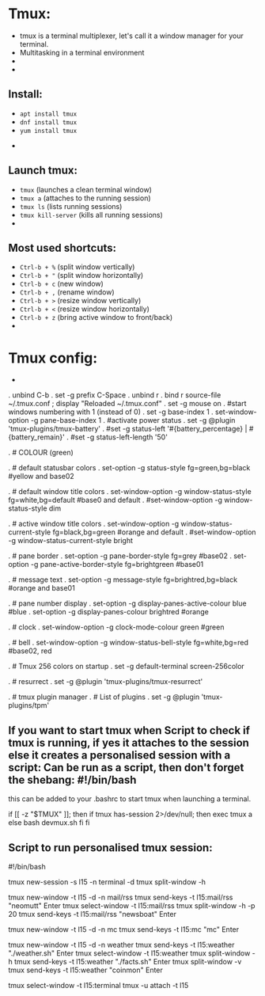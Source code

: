 # Tmux:

- tmux is a terminal multiplexer, let's call it a window manager for your terminal.
- Multitasking in a terminal environment
- 
-

## Install:

* `apt install tmux`
* `dnf install tmux`
* `yum install tmux`
- 

## Launch tmux:

- `tmux` (launches a clean terminal window)
- `tmux a` (attaches to the running session)
- `tmux ls` (lists running sessions)
- `tmux kill-server` (kills all running sessions)
-

## Most used shortcuts:

- `Ctrl-b + %` (split window vertically)
- `Ctrl-b + "` (split window horizontally)
- `Ctrl-b + c` (new window)
- `Ctrl-b + ,` (rename window)
- `Ctrl-b + >` (resize window vertically)
- `Ctrl-b + <` (resize window horizontally)
- `Ctrl-b + z` (bring active window to front/back)
-

# Tmux config:
-
. unbind C-b
. set -g prefix C-Space
. unbind r
. bind r source-file ~/.tmux.conf \; display "Reloaded ~/.tmux.conf"
. set -g mouse on
. #start windows numbering with 1 (instead of 0)
. set -g base-index 1
. set-window-option -g pane-base-index 1
. #activate power status
. set -g @plugin 'tmux-plugins/tmux-battery'
. #set -g status-left '#{battery_percentage} | #{battery_remain}'
. #set -g status-left-length '50'

. # COLOUR (green)

. # default statusbar colors
. set-option -g status-style fg=green,bg=black #yellow and base02

. # default window title colors
. set-window-option -g window-status-style fg=white,bg=default #base0 and default
. #set-window-option -g window-status-style dim

. # active window title colors
. set-window-option -g window-status-current-style fg=black,bg=green #orange and default
. #set-window-option -g window-status-current-style bright

. # pane border
. set-option -g pane-border-style fg=grey #base02
. set-option -g pane-active-border-style fg=brightgreen #base01

. # message text
. set-option -g message-style fg=brightred,bg=black #orange and base01

. # pane number display
. set-option -g display-panes-active-colour blue #blue
. set-option -g display-panes-colour brightred #orange

. # clock
. set-window-option -g clock-mode-colour green #green

. # bell
. set-window-option -g window-status-bell-style fg=white,bg=red #base02, red

. # Tmux 256 colors on startup
. set -g default-terminal screen-256color

. # resurrect
. set -g @plugin 'tmux-plugins/tmux-resurrect'

. # tmux plugin manager
. # List of plugins
. set -g @plugin 'tmux-plugins/tpm'




If you want to start tmux when 
Script to check if tmux is running, if yes it attaches to the session else it creates a personalised session with a script:
Can be run as a script, then don't forget the shebang: #!/bin/bash
---------------------------------------------------------------------------------------------------------------------------

this can be added to your .bashrc to start tmux when launching a terminal.

if [[ -z "$TMUX" ]]; then
	if tmux has-session 2>/dev/null; then
		exec tmux a
	else
		bash devmux.sh
	fi
fi


Script to run personalised tmux session:
----------------------------------------

#!/bin/bash

tmux new-session -s l15 -n terminal -d
tmux split-window -h

tmux new-window -t l15 -d -n mail/rss
tmux send-keys -t l15:mail/rss "neomutt" Enter
tmux select-window -t l15:mail/rss
tmux split-window -h -p 20
tmux send-keys -t l15:mail/rss "newsboat" Enter

tmux new-window -t l15 -d -n mc
tmux send-keys -t l15:mc "mc" Enter

tmux new-window -t l15 -d -n weather
tmux send-keys -t l15:weather "./weather.sh" Enter
tmux select-window -t l15:weather
tmux split-window -h
tmux send-keys -t l15:weather "./facts.sh" Enter
tmux split-window -v
tmux send-keys -t l15:weather "coinmon" Enter

tmux select-window -t l15:terminal
tmux -u attach -t l15

